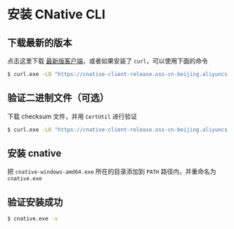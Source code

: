 # 安装 CNative CLI

## 下载最新的版本
点击这里下载 [最新版客户端](https://cnative-client-release.oss-cn-beijing.aliyuncs.com/cnative/latest/cnative-windows-amd64.exe)，或者如果安装了 ```curl```，可以使用下面的命令
```sh
$ curl.exe -LO "https://cnative-client-release.oss-cn-beijing.aliyuncs.com/cnative/latest/cnative-windows-amd64.exe"
```
## 验证二进制文件（可选）

下载 checksum 文件，并用 ```CertUtil``` 进行验证
```sh
$ curl.exe -LO "https://cnative-client-release.oss-cn-beijing.aliyuncs.com/cnative/latest/sha512.txt"
```

## 安装 cnative
把 ```cnative-windows-amd64.exe``` 所在的目录添加到 ```PATH``` 路径内，并重命名为 ```cnative.exe```

## 验证安装成功
```sh
$ cnative.exe -v
```
